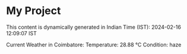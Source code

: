 # My Project

This content is dynamically generated in Indian Time (IST): 2024-02-16 12:09:07 IST


Current Weather in Coimbatore:
Temperature: 28.88 °C
Condition: haze

